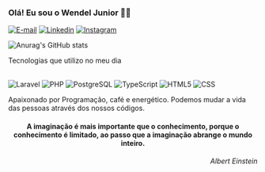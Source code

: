 ### Olá! Eu sou o Wendel Junior ✌🏻

[![E-mail](https://img.shields.io/badge/Gmail-D14836?style=for-the-badge&logo=gmail&logoColor=white)](mailto:contato.wendelcorreia@gmail.com)
[![Linkedin](https://img.shields.io/badge/LinkedIn-0077B5?style=for-the-badge&logo=linkedin&logoColor=white)](https://br.linkedin.com/in/wendeljunior?trk=public_profile_samename-profile&original_referer=https%3A%2F%2Fbr.linkedin.com%2Fin%2Fwendel-correia-0a60a1130)
[![Instagram](https://img.shields.io/badge/Instagram-E4405F?style=for-the-badge&logo=instagram&logoColor=white)](https://www.instagram.com/__w3nn/?igsh=NzZhZjR3cWIzaDB5&utm_source=qr)

![Anurag's GitHub stats](https://github-readme-stats.vercel.app/api?username=anuraghazra&show_icons=true&theme=radical)

Tecnologias que utilizo no meu dia
<div style="display:inline_block">
</br>
  <img src="https://img.shields.io/badge/Laravel-FF2D20?style=for-the-badge&logo=laravel&logoColor=white" alt="Laravel" alguin="center">
  <img src="https://img.shields.io/badge/PHP-777BB4?style=for-the-badge&logo=php&logoColor=white" alt="PHP" alguin="center">
  <img src="https://img.shields.io/badge/PostgreSQL-316192?style=for-the-badge&logo=postgresql&logoColor=white" alt="PostgreSQL" alguin="center">
  <img src="https://img.shields.io/badge/TypeScript-007ACC?style=for-the-badge&logo=typescript&logoColor=white" alt="TypeScript" alguin="center">
  <img src="https://img.shields.io/badge/HTML-239120?style=for-the-badge&logo=html5&logoColor=white" alt="HTML5" alguin="center">
  <img src="https://img.shields.io/badge/CSS-239120?&style=for-the-badge&logo=css3&logoColor=white" alt="CSS" alguin="center">
</div>

Apaixonado por Programação, café e energético. Podemos mudar a vida das pessoas através dos nossos códigos. 
<div style="text-align: center">
  <h4 align="center">
    A imaginação é mais importante que o conhecimento, porque o conhecimento é limitado, ao passo que a imaginação abrange o mundo inteiro.
  </h4> 
  <h6 align="right"> Albert Einstein</h6>
</div>

